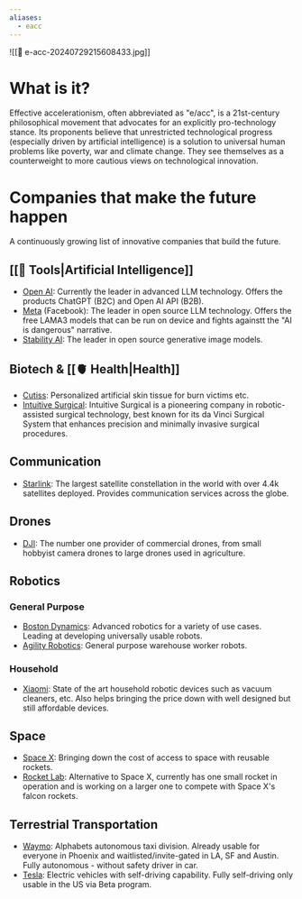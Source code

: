 ```yaml
---
aliases:
  - eacc
---
```

![[🦾 e-acc-20240729215608433.jpg]]

# What is it?

Effective accelerationism, often abbreviated as "e/acc", is a 21st-century philosophical movement that advocates for an explicitly pro-technology stance. Its proponents believe that unrestricted technological progress (especially driven by artificial intelligence) is a solution to universal human problems like poverty, war and climate change. They see themselves as a counterweight to more cautious views on technological innovation.

# Companies that make the future happen

A continuously growing list of innovative companies that build the future.

## [[🤖 Tools|Artificial Intelligence]]

* [Open AI](https://openai.com/): Currently the leader in advanced LLM technology. Offers the products ChatGPT (B2C) and Open AI API (B2B).
* [Meta](https://about.meta.com/) (Facebook): The leader in open source LLM technology. Offers the free LAMA3 models that can be run on device and fights againstt the "AI is dangerous" narrative.
* [Stability AI](https://stability.ai/):  The leader in open source generative image models.

## Biotech & [[🫀 Health|Health]]

* [Cutiss](https://cutiss.swiss/): Personalized artificial skin tissue for burn victims etc.
* [Intuitive Surgical](https://www.intuitive.com/en-us): Intuitive Surgical is a pioneering company in robotic-assisted surgical technology, best known for its da Vinci Surgical System that enhances precision and minimally invasive surgical procedures. 

## Communication

* [Starlink](https://www.starlink.com/): The largest satellite constellation in the world with over 4.4k satellites deployed. Provides communication services across the globe.

## Drones

* [DJI](https://www.dji.com/): The number one provider of commercial drones, from small hobbyist camera drones to large drones used in agriculture.

## Robotics

### General Purpose

* [Boston Dynamics](https://bostondynamics.com/): Advanced robotics for a variety of use cases. Leading at developing universally usable robots.
* [Agility Robotics](https://agilityrobotics.com/): General purpose warehouse worker robots.

### Household

* [Xiaomi](https://www.mi.com/global/): State of the art household robotic devices such as vacuum cleaners, etc. Also helps bringing the price down with well designed but still affordable devices.

## Space

* [Space X](https://www.spacex.com/): Bringing down the cost of access to space with reusable rockets.
* [Rocket Lab](https://www.rocketlabusa.com/): Alternative to Space X, currently has one small rocket in operation and is working on a larger one to compete with Space X's falcon rockets.

## Terrestrial Transportation

* [Waymo](https://waymo.com/): Alphabets autonomous taxi division. Already usable for everyone in Phoenix and waitlisted/invite-gated in LA, SF and Austin. Fully autonomous - without safety driver in car.
* [Tesla](https://www.tesla.com/): Electric vehicles with self-driving capability. Fully self-driving only usable in the US via Beta program.